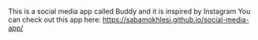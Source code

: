 This is a social media app called Buddy and it is inspired by Instagram 
You can check out this app here:
https://sabamokhlesi.github.io/social-media-app/